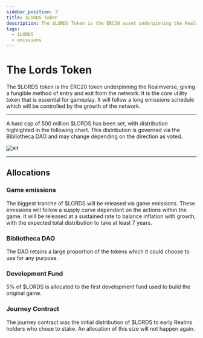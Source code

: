 ```yaml
---
sidebar_position: 3
title: $LORDS Token
description: The $LORDS Token is the ERC20 asset underpinning the Realmverse and beyond, giving a fungible method of entry and exit from the platform, as well as trading various assets and aligning the interests of Realm owners and other stakeholders.
tags:
  - $LORDS
  - emissions
---
```


# The Lords Token

The $LORDS token is the ERC20 token underpinning the Realmverse, giving a fungible method of entry and exit from the network. It is the core utility token that is essential for gameplay. It will follow a long emissions schedule which will be controlled by the growth of the network.




---


A hard cap of 500 million $LORDS has been set, with distribution highlighted in the following chart. This distribution is governed via the Bibliotheca DAO and may change depending on the direction as voted.

![alt](/img/allocation.png)



---
## Allocations

### Game emissions

The biggest tranche of $LORDS will be released via game emissions. These emissions will follow a supply curve dependent on the actions within the game. It will be released at a sustained rate to balance inflation with growth, with the expected total distribution to take at least 7 years.

### Bibliotheca DAO

The DAO retains a large proportion of the tokens which it could choose to use for any purpose.

### Development Fund

5% of $LORDS is allocated to the first development fund used to build the original game.

### Journey Contract

The journey contract was the initial distribution of $LORDS to early Realms holders who chose to stake. An allocation of this size will not happen again.


